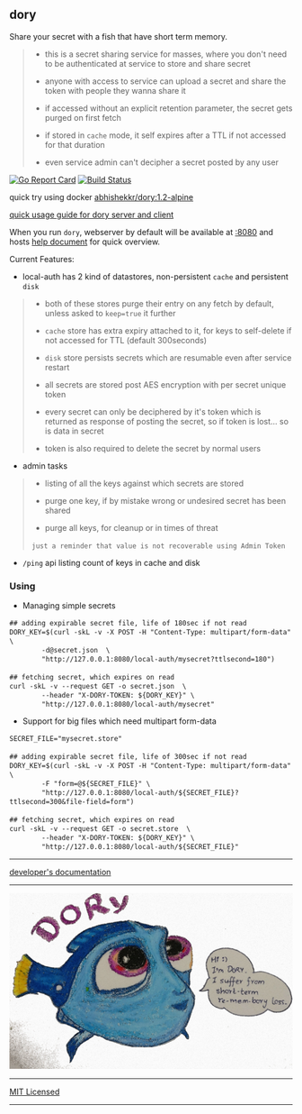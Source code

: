 ## dory

Share your secret with a fish that have short term memory.

> * this is a secret sharing service for masses, where you don't need to be authenticated at service to store and share secret
>
> * anyone with access to service can upload a secret and share the token with people they wanna share it
>
> * if accessed without an explicit retention parameter, the secret gets purged on first fetch
>
> * if stored in `cache` mode, it self expires after a TTL if not accessed for that duration
>
> * even service admin can't decipher a secret posted by any user

[![Go Report Card](https://goreportcard.com/badge/abhishekkr/dory)](https://goreportcard.com/report/abhishekkr/dory) [![Build Status](https://travis-ci.org/abhishekkr/dory.svg?branch=master)](https://travis-ci.org/abhishekkr/dory)

quick try using docker [abhishekkr/dory:1.2-alpine](https://hub.docker.com/r/abhishekkr/dory/)

[quick usage guide for dory server and client](https://abhishekkr.github.io/dory/usage)

When you run `dory`, webserver by default will be available at [:8080](http://localhost:8080) and hosts [help document](http://localhost:8080/help) for quick overview.


Current Features:

* local-auth has 2 kind of datastores, non-persistent `cache` and persistent `disk`

> * both of these stores purge their entry on any fetch by default, unless asked to `keep=true` it further
>
> * `cache` store has extra expiry attached to it, for keys to self-delete if not accessed for TTL (default 300seconds)
>
> * `disk` store persists secrets which are resumable even after service restart
>
> * all secrets are stored post AES encryption with per secret unique token
>
> * every secret can only be deciphered by it's token which is returned as response of posting the secret, so if token is lost... so is data in secret
>
> * token is also required to delete the secret by normal users


* admin tasks

> * listing of all the keys against which secrets are stored
>
> * purge one key, if by mistake wrong or undesired secret has been shared
>
> * purge all keys, for cleanup or in times of threat
>
> `just a reminder that value is not recoverable using Admin Token`


* `/ping` api listing count of keys in cache and disk


### Using

* Managing simple secrets

```
## adding expirable secret file, life of 180sec if not read
DORY_KEY=$(curl -skL -v -X POST -H "Content-Type: multipart/form-data" \
        -d@secret.json  \
        "http://127.0.0.1:8080/local-auth/mysecret?ttlsecond=180")

## fetching secret, which expires on read
curl -skL -v --request GET -o secret.json  \
        --header "X-DORY-TOKEN: ${DORY_KEY}" \
        "http://127.0.0.1:8080/local-auth/mysecret"
```


* Support for big files which need multipart form-data

```
SECRET_FILE="mysecret.store"

## adding expirable secret file, life of 300sec if not read
DORY_KEY=$(curl -skL -v -X POST -H "Content-Type: multipart/form-data" \
        -F "form=@${SECRET_FILE}" \
        "http://127.0.0.1:8080/local-auth/${SECRET_FILE}?ttlsecond=300&file-field=form")

## fetching secret, which expires on read
curl -skL -v --request GET -o secret.store  \
        --header "X-DORY-TOKEN: ${DORY_KEY}" \
        "http://127.0.0.1:8080/local-auth/${SECRET_FILE}"
```

---

[developer's documentation](https://abhishekkr.github.io/dory/development)

---

![image of dory](w3assets/images/dory-1024px.jpg)

---

[MIT Licensed](./LICENSE)

---
